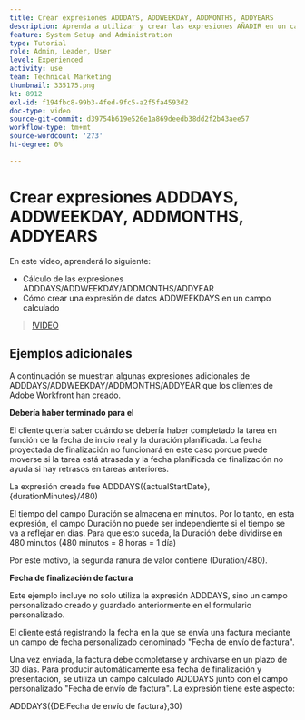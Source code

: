 ```yaml
---
title: Crear expresiones ADDDAYS, ADDWEEKDAY, ADDMONTHS, ADDYEARS
description: Aprenda a utilizar y crear las expresiones AÑADIR en un campo calculado en Adobe [!DNL Workfront].
feature: System Setup and Administration
type: Tutorial
role: Admin, Leader, User
level: Experienced
activity: use
team: Technical Marketing
thumbnail: 335175.png
kt: 8912
exl-id: f194fbc8-99b3-4fed-9fc5-a2f5fa4593d2
doc-type: video
source-git-commit: d39754b619e526e1a869deedb38dd2f2b43aee57
workflow-type: tm+mt
source-wordcount: '273'
ht-degree: 0%

---
```


# Crear expresiones ADDDAYS, ADDWEEKDAY, ADDMONTHS, ADDYEARS

En este vídeo, aprenderá lo siguiente:

* Cálculo de las expresiones ADDDAYS/ADDWEEKDAY/ADDMONTHS/ADDYEAR
* Cómo crear una expresión de datos ADDWEEKDAYS en un campo calculado

>[!VIDEO](https://video.tv.adobe.com/v/335175/?quality=12)

## Ejemplos adicionales

A continuación se muestran algunas expresiones adicionales de ADDDAYS/ADDWEEKDAY/ADDMONTHS/ADDYEAR que los clientes de Adobe Workfront han creado.

**Debería haber terminado para el**

El cliente quería saber cuándo se debería haber completado la tarea en función de la fecha de inicio real y la duración planificada. La fecha proyectada de finalización no funcionará en este caso porque puede moverse si la tarea está atrasada y la fecha planificada de finalización no ayuda si hay retrasos en tareas anteriores.

La expresión creada fue ADDDAYS({actualStartDate},{durationMinutes}/480)

El tiempo del campo Duración se almacena en minutos. Por lo tanto, en esta expresión, el campo Duración no puede ser independiente si el tiempo se va a reflejar en días. Para que esto suceda, la Duración debe dividirse en 480 minutos (480 minutos = 8 horas = 1 día)

Por este motivo, la segunda ranura de valor contiene (Duration/480).


**Fecha de finalización de factura**

Este ejemplo incluye no solo utiliza la expresión ADDDAYS, sino un campo personalizado creado y guardado anteriormente en el formulario personalizado.

El cliente está registrando la fecha en la que se envía una factura mediante un campo de fecha personalizado denominado &quot;Fecha de envío de factura&quot;.

Una vez enviada, la factura debe completarse y archivarse en un plazo de 30 días. Para producir automáticamente esa fecha de finalización y presentación, se utiliza un campo calculado ADDDAYS junto con el campo personalizado &quot;Fecha de envío de factura&quot;. La expresión tiene este aspecto:

ADDDAYS({DE:Fecha de envío de factura},30)
